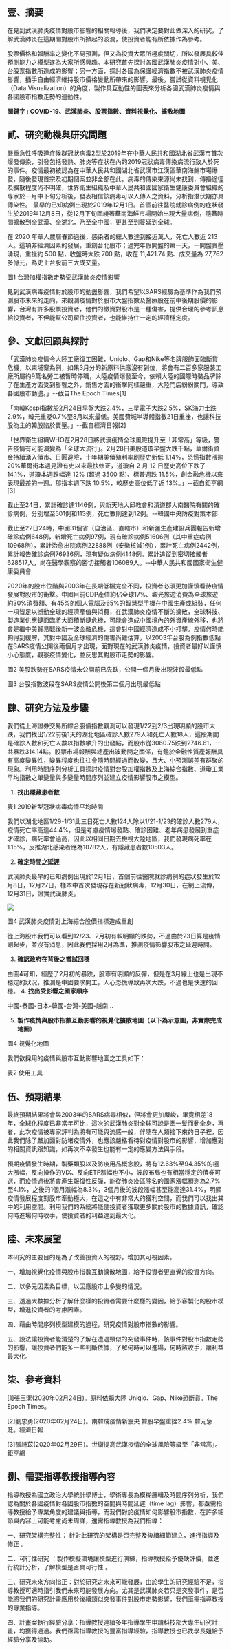 ## 壹、摘要

在見到武漢肺炎疫情對股市影響的相關報導後，我們決定要對此做深入的研究，了解武漢肺炎在這期間對股市所掀起的波瀾，使投資者能有所依據作為參考。

股票價格和報酬率之變化不易預測，但又為投資大眾所極度關切，所以發展具較佳預測能力之模型遂為大家所感興趣。本研究首先探討各國武漢肺炎疫情對中、美、台股票指數所造成的影響；另一方面，探討各國為保護經濟指數不被武漢肺炎疫情影響，插手自由經濟維持股市價格變動所帶來的影響。最後，嘗試從資料視覺化（Data Visualization）的角度，製作具互動性的圖表來分析各國武漢肺炎疫情與各國股市指數走勢的連動性。

**關鍵字 : COVID-19、武漢肺炎、股票指數、資料視覺化、擴散地圖**

## 貳、研究動機與研究問題

嚴重急性呼吸道症候群冠狀病毒2型於2019年在中華人民共和國湖北省武漢市首次爆發傳染，引發包括發熱、肺炎等症狀在內的2019冠狀病毒傳染病流行致人於死的事件。疫情最初被認為在中華人民共和國湖北省武漢市江漢區華南海鮮市場爆發，隨後發現首宗及初期個案並非全部在此。病毒的傳染來源尚未找到，傳播途徑及擴散程度尚不明確，世界衛生組織及中華人民共和國國家衛生健康委員會組織的專家於一月中下旬分析後，發表相信該病毒可以人傳人之資料，分析指潛伏期亦具傳染性。 最早的已知病例出現於2019年12月1日。首個前往醫院就診病例的症狀發生於2019年12月8日，從12月下旬圍繞著華南海鮮市場開始出現大量病例，隨著時間擴散到全武漢、全湖北，乃至全中國，更甚至到蔓延到全球。

在 2020 年華人農曆春節過後，感染者的總人數達到接近萬人，死亡人數近 213 人。這項非經濟因素的發展，重創台北股市；過完年假開盤的第一天，一開盤賣壓湧現，重挫約 500 點，收盤時大跌 700 點，收在 11,421.74 點、成交量為 27,762 多億元，為史上台股前三大成交量。


圖1 台灣加權指數走勢受武漢肺炎疫情影響

見到武漢病毒疫情對於股市的動盪影響，我們希望以SARS經驗為基準作為我們預測股市未來的走向，來觀測疫情對於股市大盤指數及醫療股在前中後期股價的影響，台灣有許多股票投資者，他們的撤資對股市是一種傷害，提供合理的參考訊息給投資者，不但能幫公司留住投資者，也能維持住一定的經濟穩定度。

## 參、文獻回顧與探討

「武漢肺炎疫情令大陸工廠復工困難，Uniqlo、Gap和Nike等名牌服飾面臨斷貨危機，以柬埔寨為例，如果3月分的新原料供應沒有到位，將會有二百多家服裝工廠所屬約9萬名勞工被暫時停職，大陸疫情爆發至今，依賴大陸的國際時裝品牌除了在生產方面受到影響之外，銷售方面的衝擊同樣嚴重，大陸門店紛紛關門，導致各國股市動盪。」--截自The Epoch Times[1]

「南韓Kospi指數於2月24日早盤大跌2.4%，三星電子大跌2.5%，SK海力士跌2.9%，韓元重貶0.7%至8月以來最低。美國費城半導體指數21日重挫，也讓科技股為主的韓股陷於賣壓。」--截自經濟日報[2]

「世界衛生組織WHO在2月28日將武漢疫情全球風險提升至「非常高」等級，警告疫情有可能演變為「全球大流行」。2月28日美股道瓊早盤大跌千點，華爾街資金持續湧入債市、日圓避險，十年期美債殖利率刷歷史新低 1.14%，恐慌指數漲逾 20%華爾街本週見證有史以來最快修正，道瓊自 2 月 12 日歷史高位下跌了 14.1%，道瓊本週跌幅達 12% (超過 3500 點)、標普週跌 11.5%，創金融危機以來表現最差的一週。那指本週下跌 10.5%，較歷史高位低了近 13%。」--截自鉅亨網[3]

截止至24日，累計確診達1146例，與新天地大邱教會和清道郡大南醫院有關的確診病例，分別增至501例和113例，死亡數則達到12例。--韓國中央防疫對策本部

截止至22日24時，中國31個省（自治區、直轄市）和新疆生產建設兵團報告新增確診病例648例，新增死亡病例97例，現有確診病例51606例（其中重症病例10968例），累計治愈出院病例22888例（安徽核減1例），累計死亡病例2442例，累計報告確診病例76936例，現有疑似病例4148例。累計追蹤到密切接觸者628517人，尚在醫學觀察的密切接觸者106089人。--中華人民共和國國家衛生健康委員會

2020年的股市位階與2003年在長期低檔完全不同，投資者必須更加謹慎看待疫情發展對股市的衝擊。中國目前GDP產值約佔全球17%、觀光旅遊消費為全球旅遊約30%消費額、有45%的個人電腦及65%的智慧型手機在中國生產或組裝，任何一項皆足以撼動全球的經濟產值與消費，在武漢肺炎疫情不斷的擴散，全球科技、製造業供應鏈面臨將大面積斷鏈危機，可能會造成中國境內的外資產線外移，也將會是繼中美貿易戰後新一波金融危機，這會對中國經濟造成不小打擊。疫情何時能夠得到緩解，其對中國及全球經濟的傷害尚難估算，以2003年台股為例指數低點在SARS疫情公開後兩個月才出現，面對現在的武漢肺炎疫情，投資者最好以謹慎小心態度，觀察疫情變化，並反思其對股市走勢的影響。


圖2 美股跌勢在SARS疫情未公開前已先跌，公開一個月後出現波段最低點


圖3 台股指數波段在SARS疫情公開後第二個月出現最低點

## 肆、研究方法及步驟

我們從上海證券交易所綜合股價指數觀測可以發現1/22到2/3出現明顯的股市大跌，我們找出1/22前後1天的湖北地區確診人數279人和死亡人數18人，這段期間是確診人數和死亡人數以指數攀升的出發點，而股市從3060.75跌到2746.61，一共暴跌314.14點。股票市場報酬與總產出波動間之關係，有鑑於金融性質產報酬具有高度變異性，變異程度也往往會隨時間經過而改變，且大、小預測誤差有群聚的現象。利用時間序列分析工具探討疫情對台股加權指數及上海綜合指數、道瓊工業平均指數之單變量與多變量時間序列並建立疫情影響股市之模型。

1. **找出隱藏患者數**

表1 2019新型冠狀病毒病情平均時間

我們以湖北地區1/29-1/31此三日死亡人數124人除以1/21-1/23的確診人數279人，疫情死亡率高達44.4%，但是考慮疫情爆發點、確診困難、老年病患發展到重症才確診，病死率會過高，因此以相同日期去檢視大陸地區，我們發現病死率在1.15%，反推湖北感染者應為10782人，有隱藏患者數10503人。

2. **確定時間之延遲**

武漢肺炎最早的已知病例出現於12月1日，首個前往醫院就診病例的症狀發生於12月8日，12月27日，樣本中首次發現存在新冠狀病毒，12月30日，在網上流傳，12月31日，證實武漢肺炎。

![](RackMultipart20221024-1-xle8kn_html_4001e889ea33bd5a.png)

圖4 武漢肺炎疫情對上海綜合股價指標造成重創

從上海股市我們可以看到12/23、2月初有較明顯的跌勢，不過由於23日算是疫情剛起步，並沒有消息，因此我們採用2月為準，推測疫情影響股市之延遲時間。

3. **確認政府在背後之嘗試回穩**

由圖4可知，經歷了2月初的暴跌，股市有明顯的反彈，但是在3月線上也是出現不穩定的狀況，推測是中國要求開工，人心恐慌導致再次大跌，不過也是快速的回穩。
4. **找出受影響之國家順序**

中國-泰國-日本-韓國-台灣-美國-越南…

5. **製作疫情與股市指數互動影響的視覺化擴散地圖（以下為示意圖，非實際完成地圖）**

圖4 視覺化地圖

我們欲採用的疫情與股市互動影響地圖之工具如下：

表2 使用工具

## 伍、預期結果

最終預期結果將會與2003年的SARS病毒相似，但將會更加嚴峻，畢竟相差18年，全球化程度已非當年可比，這次的武漢肺炎對全球可說是牽一髮而動全身，再者，此次疫情被專家評判為將有可能與流感一般，伴隨在人類接下來的日子裡，因此我們除了嚴加面對防堵疫情外，也應該嚴格看待對疫情對股市的影響，增加應對的相關資訊跟知識，如再次不幸發生也能有一定的應變方法與手段。

預期疫情發生時期，製藥類股以及防疫用品概念股，將有12.63%至94.35%的極大漲幅，反向操作的VIX、反向ETF漲幅也不小，波段布局也有相當穩定的債券可選，而疫情過後將會產生報復性反彈，能從肺炎疫區除名的國家漲幅預測為2.7%至4.1%，之後的1個月漲幅為8.3%，3個月後的波段漲幅甚至能高達31.4%，明顯疫情發展程度對股市牽動極大，在這之中有非常大的獲利空間，而我們可以找出其中的利用空間。利用我們的系統將能使投資者獲取更多關於股市的數據資訊，確認何時進場何時收手，使投資者的利益達到最大化。

## 陸、未來展望

本研究的主要目的是為了改善投資人的視野，增加其可視因素。

一、增加視覺化疫情與股市指數互動擴散地圖，給予投資者更直覺的投資方向。

二、以多元因素為目標，以因應股市上多變的情況。

三、透過大數據分析了解什麼樣的投資者需要什麼樣的變因，給予客製化的股市模型，增進投資者的考慮因素。

四、藉由時間序列模型建模的過程，研究疫情對股市指數的影響。

五、設法讓投資者能清楚的了解在遭遇類似的突發事件時，該事件對股市指數走勢的影響，讓投資者們能多一些判斷依據，了解何時可以進場，何時該收手，讓利益最大化。

## 柒、參考資料

[1]張玉潔(2020年02月24日)。原料依賴大陸 Uniqlo、Gap、Nike恐斷貨。The Epoch Times。

[2]劉忠勇(2020年02月24日)。南韓成疫情新震央 韓股早盤重挫2.4% 韓元急貶。經濟日報

[3]張詩苡(2020年02月29日)。世衛提高武漢疫情的全球風險等級至「非常高」。鉅亨網

## 捌、需要指導教授指導內容

指導教授為國立政治大學統計學博士，學術專長為模糊邏輯及時間序列分析，我們認為關於各國疫情對各國股市指數的空間與時間延遲（time lag）影響，都亟需指導教授給予專業角度的建議與指導，而我們對於疫情如何影響股市指數，在許多細節與內容上可能考慮尚未周詳，還需指導教授為我們指導：

一、研究架構完整性： 針對此研究的架構是否完整及後續細節建立，進行指導及修正 。

二、可行性研究 ：製作模擬環境讓模型進行演練，指導教授給予優缺評價，並進行統計分析，了解模型是否具可行性 。

三、研究未來方向指正：對於研究之未來可能發展，由於學生的研究經驗不足，指導教授可適時指引我們未來可能發展方向。尤其是武漢肺炎若只是突發事件，是否能將我們的研究計畫應用於後續類似突發事件對股市走勢影響，我們亟需指導教授的專業指導。

四、計畫案執行經驗分享：指導教授連續多年指導學生申請科技部大專生研究計畫，均獲得通過。我們亟需指導教授的豐富指導經驗，指導教授也已找學長姐給予經驗分享及協助。
